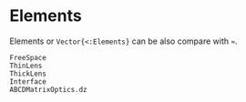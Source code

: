 # Elements
Elements or `Vector{<:Elements}` can be also compare with `≈`.
```@docs
FreeSpace
ThinLens
ThickLens
Interface
ABCDMatrixOptics.dz
```
